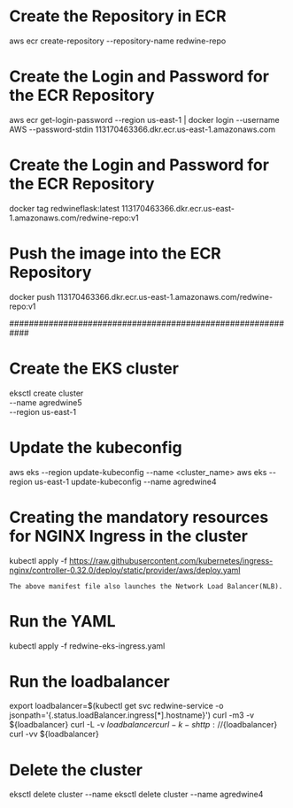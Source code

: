 # Create the Repository in ECR
aws ecr create-repository --repository-name redwine-repo 

# Create the Login and Password for the ECR Repository
aws ecr get-login-password --region us-east-1 | docker login --username AWS --password-stdin 113170463366.dkr.ecr.us-east-1.amazonaws.com

# Create the Login and Password for the ECR Repository
docker tag redwineflask:latest 113170463366.dkr.ecr.us-east-1.amazonaws.com/redwine-repo:v1

# Push the image into the  ECR Repository
docker push 113170463366.dkr.ecr.us-east-1.amazonaws.com/redwine-repo:v1

############################################################

# Create the EKS cluster
eksctl create cluster \
--name agredwine5 \
--region us-east-1 

# Update the kubeconfig
aws eks --region <region-code> update-kubeconfig --name <cluster_name>
aws eks --region us-east-1 update-kubeconfig --name agredwine4

# Creating the mandatory resources for NGINX Ingress in the cluster            
kubectl apply -f https://raw.githubusercontent.com/kubernetes/ingress-nginx/controller-0.32.0/deploy/static/provider/aws/deploy.yaml           

`The above manifest file also launches the Network Load Balancer(NLB).`      

# Run the YAML
kubectl apply -f redwine-eks-ingress.yaml

# Run the loadbalancer
export loadbalancer=$(kubectl get svc redwine-service -o jsonpath='{.status.loadBalancer.ingress[*].hostname}')
curl -m3 -v ${loadbalancer}
curl -L -v ${loadbalancer}
curl -k -s http://${loadbalancer} 
curl -vv ${loadbalancer}

# Delete the cluster
eksctl delete cluster --name <prod>
eksctl delete cluster --name agredwine4
